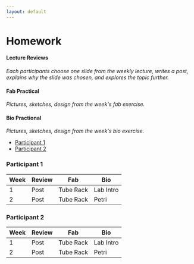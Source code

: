 ```yaml
---
layout: default
---
```


# Homework

#### Lecture Reviews
_Each participants choose one slide from the weekly lecture, writes a _post_, explains why the slide was chosen, and explores the topic further._

#### Fab Practical
_Pictures, sketches, design from the week's fab exercise._

#### Bio Practional
_Pictures, sketches, design from the week's bio exercise._

- [Participant 1](#participant1)
- [Participant 2](#participant2)



### <a name="participant1">Participant 1</a>

| Week | Review | Fab | Bio | 
| ----- | ----- | ----- | ----- |
| 1 | Post | Tube Rack | Lab Intro |
| 2 | Post | Tube Rack | Petri |

### <a name="participant2">Participant 2</a>

| Week | Review | Fab | Bio | 
| ----- | ----- | ----- | ----- |
| 1 | Post | Tube Rack | Lab Intro |
| 2 | Post | Tube Rack | Petri |


	
	
	
	
	
	
	

	
